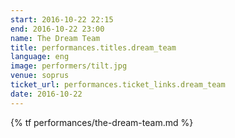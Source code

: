 ```yaml
---
start: 2016-10-22 22:15
end: 2016-10-22 23:00
name: The Dream Team
title: performances.titles.dream_team
language: eng
image: performers/tilt.jpg
venue: soprus
ticket_url: performances.ticket_links.dream_team
date: 2016-10-22
---
```


{% tf performances/the-dream-team.md %}
